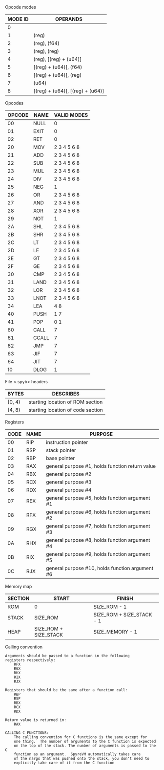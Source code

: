 
Opcode modes

MODE ID	| OPERANDS
--------|-----
0	| 
1	| (reg)
2	| (reg), (f64)
3	| (reg), (reg)
4	| (reg), [(reg) + (u64)]
5	| [(reg) + (u64)], (f64)
6	| [(reg) + (u64)], (reg)
7	| (u64)
8	| [(reg) + (u64)], [(reg) + (u64)]
Opcodes

OPCODE	| NAME	| VALID MODES 
--------|-------|------------
00	| NULL	| 0
01	| EXIT	| 0
02	| RET	| 0
20	| MOV	| 2 3 4 5 6 8
21	| ADD	| 2 3 4 5 6 8
22	| SUB	| 2 3 4 5 6 8
23	| MUL	| 2 3 4 5 6 8
24	| DIV	| 2 3 4 5 6 8
25	| NEG	| 1 
26	| OR	| 2 3 4 5 6 8
27	| AND 	| 2 3 4 5 6 8
28	| XOR	| 2 3 4 5 6 8
29	| NOT	| 1 
2A	| SHL	| 2 3 4 5 6 8
2B	| SHR	| 2 3 4 5 6 8
2C	| LT	| 2 3 4 5 6 8
2D	| LE	| 2 3 4 5 6 8
2E	| GT	| 2 3 4 5 6 8
2F	| GE	| 2 3 4 5 6 8
30	| CMP	| 2 3 4 5 6 8
31	| LAND	| 2 3 4 5 6 8
32	| LOR	| 2 3 4 5 6 8
33	| LNOT	| 2 3 4 5 6 8
34	| LEA	| 4 8
40	| PUSH	| 1 7
41	| POP 	| 0 1
60	| CALL	| 7 
61	| CCALL	| 7
62	| JMP	| 7
63	| JIF	| 7
64	| JIT	| 7
f0	| DLOG	| 1

File <.spyb> headers

BYTES	| DESCRIBES
--------|----------
[0, 4)	| starting location of ROM section
[4, 8)	| starting location of code section

Registers

CODE	| NAME	| PURPOSE
--------|-------|--------
00	| RIP	| instruction pointer
01	| RSP	| stack pointer
02	| RBP	| base pointer
03	| RAX	| general purpose #1, holds function return value
04	| RBX	| general purpose #2
05	| RCX	| general purpose #3
06	| RDX	| general purpose #4
07	| REX	| general purpose #5, holds function argument #1
08	| RFX	| general purpose #6, holds function argument #2
09	| RGX	| general purpose #7, holds function argument #3
0A	| RHX	| general purpose #8, holds function argument #4
0B	| RIX	| general purpose #9, holds function argument #5
0C	| RJX	| general purpose #10, holds function argument #6

Memory map

SECTION	| START			| FINISH	
--------|-----------------------|-------
ROM	| 0			| SIZE\_ROM - 1
STACK	| SIZE\_ROM		| SIZE\_ROM + SIZE\_STACK - 1
HEAP	| SIZE\_ROM + SIZE\_STACK	| SIZE\_MEMORY - 1


Calling convention

```
Arguments should be passed to a function in the following
registers respectively:
	RFX
	RGX
	RHX
	RIX
	RJX

Registers that should be the same after a function call:
	RBP
	RSP
	RBX
	RCX
	RDX

Return value is returned in:
	RAX

CALLING C FUNCTIONS:
	The calling convention for C functions is the same except for
	one thing.  The number of arguments to the C function is expected
	on the top of the stack. The number of arguments is passed to the C
	function as an argument.  SpyreVM automatically takes care
	of the nargs that was pushed onto the stack, you don't need to
	explicitly take care of it from the C function 
```
	



